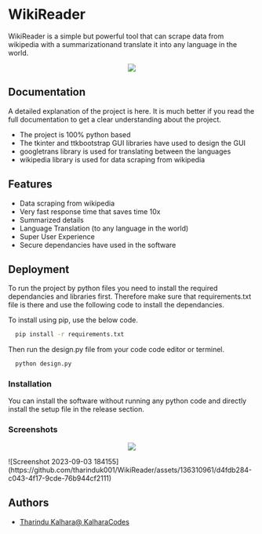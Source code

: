 
# WikiReader

WikiReader is a simple but powerful tool that can scrape data from wikipedia with a summarizationand translate it into any language in the world.

<p align="center">
  <img src="https://github.com/tharinduk001/WikiReader/assets/136310961/b404db3a-5520-40b9-8b6b-0d23da050937">
</p>

## Documentation

A detailed explanation of the project is here. It is much better if you read the full documentation to get a clear understanding about the project.

* The project is 100% python based
* The tkinter and ttkbootstrap GUI libraries have used to design the GUI
* googletrans library is used for translating between the languages
* wikipedia library is used for data scraping from wikipedia

## Features

- Data scraping from wikipedia
- Very fast response time that saves time 10x
- Summarized details
- Language Translation (to any language in the world)
- Super User Experience
- Secure dependancies have used in the software

## Deployment

To run the project by python files you need to install the required dependancies and libraries first. Therefore make sure that requirements.txt file is there and use the following code to install the dependancies.

To install using pip, use the below code.

```bash
  pip install -r requirements.txt
```

Then run the design.py file from your code code editor or terminel. 

```bash
  python design.py
```
### Installation

You can install the software without running any python code and directly install the setup file in the release section.


### Screenshots
<p align="center">
  <img src="https://github.com/tharinduk001/WikiReader/assets/136310961/d4fdb284-c043-4f17-9cde-76b944cf2111">
</p>
![Screenshot 2023-09-03 184155](https://github.com/tharinduk001/WikiReader/assets/136310961/d4fdb284-c043-4f17-9cde-76b944cf2111)

## Authors

- [Tharindu Kalhara@ KalharaCodes](https://www.github.com/tharinduk001)

